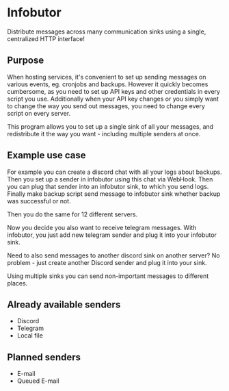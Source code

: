 # Infobutor
Distribute messages across many communication sinks using a single, centralized HTTP interface!

## Purpose
When hosting services, it's convenient to set up sending messages on various events, eg. cronjobs and backups. However it quickly becomes cumbersome, as you need to set up API keys and other credentials in every script you use. Additionally when your API key changes or you simply want to change the way you send out messages, you need to change every script on every server.

This program allows you to set up a single sink of all your messages, and redistribute it the way you want - including multiple senders at once.

## Example use case

For example you can create a discord chat with all your logs about backups. Then you set up a sender in infobutor using this chat via WebHook. Then you can plug that sender into an infobutor sink, to which you send logs. Finally make backup script send message to infobutor sink whether backup was successful or not.

Then you do the same for 12 different servers.

Now you decide you also want to receive telegram messages. With infobutor, you just add new telegram sender and plug it into your infobutor sink.

Need to also send messages to another discord sink on another server? No problem - just create another Discord sender and plug it into your sink.

Using multiple sinks you can send non-important messages to different places.

## Already available senders
- Discord
- Telegram
- Local file

## Planned senders
- E-mail
- Queued E-mail
